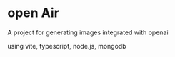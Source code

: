# open Air
<p>A project for generating images integrated with openai</p>
using vite, typescript, node.js, mongodb